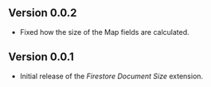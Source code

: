 ## Version 0.0.2
- Fixed how the size of the Map fields are calculated.

## Version 0.0.1
- Initial release of the _Firestore Document Size_ extension.